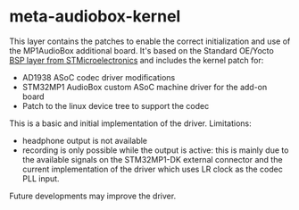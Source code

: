 # meta-audiobox-kernel

This layer contains the patches to enable the correct initialization and use of the MP1AudioBox additional board.
It's based on the Standard OE/Yocto [BSP layer from STMicroelectronics](https://github.com/STMicroelectronics/meta-st-stm32mp) 
and includes the kernel patch for:
  * AD1938 ASoC codec driver modifications 
  * STM32MP1 AudioBox custom ASoC machine driver for the add-on board
  * Patch to the linux device tree to support the codec

This is a basic and initial implementation of the driver. Limitations:
- headphone output is not available
- recording is only possible while the output is active: this is mainly due to the available signals on the STM32MP1-DK external connector and the current implementation of the driver which uses LR clock as the codec PLL input.

Future developments may improve the driver.





